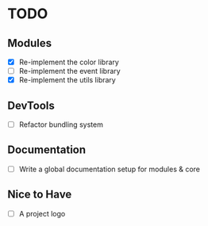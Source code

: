# TODO

## Modules

- [x] Re-implement the color library
- [ ] Re-implement the event library
- [x] Re-implement the utils library

## DevTools

- [ ] Refactor bundling system

## Documentation

- [ ] Write a global documentation setup for modules & core

## Nice to Have

- [ ] A project logo
